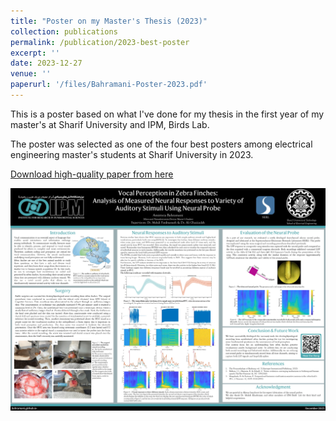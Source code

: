 ```yaml
---
title: "Poster on my Master's Thesis (2023)"
collection: publications
permalink: /publication/2023-best-poster
excerpt: ''
date: 2023-12-27
venue: ''
paperurl: '/files/Bahramani-Poster-2023.pdf'
---
```

This is a poster based on what I've done for my thesis in the first year of my master's at Sharif University and IPM, Birds Lab.

The poster was selected as one of the four best posters among electrical engineering master's students at Sharif University in 2023.

[Download high-quality paper from here](/files/Bahramani-Poster-2023.pdf)


![](/images/Bahramani-Poster-2023.jpg)
